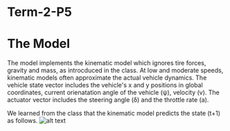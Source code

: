 # Term-2-P5
# The Model
The model implements the kinematic model which ignores tire forces, gravity and mass, as introcduced in the class. At low and moderate speeds, kinematic models often approximate the actual vehicle dynamics. The vehicle state vector includes the vehicle's x and y positions in global coordinates, current orienatation angle of the vehicle (ψ), velocity (v). The actuator vector includes the steering angle (δ) and the throttle rate (a). 

We learned from the class that the kinematic model predicts the state (t+1) as follows. 
![alt text](http://url/to/img.png)
